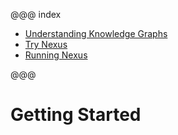 @@@ index

- [Understanding Knowledge Graphs](understanding-knowledge-graphs.md)
- [Try Nexus](try-nexus.md)
- [Running Nexus](running-nexus/index.md)

@@@

# Getting Started